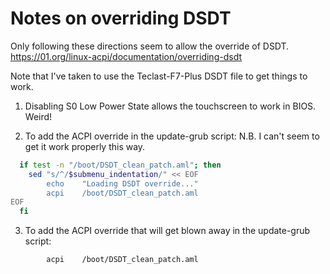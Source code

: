 # Notes on overriding DSDT

Only following these directions seem to allow the override of DSDT.
https://01.org/linux-acpi/documentation/overriding-dsdt

Note that I've taken to use the Teclast-F7-Plus DSDT file to get things to work.


1. Disabling S0 Low Power State allows the touchscreen to work in BIOS.  Weird!


2. To add the ACPI override in the update-grub script:
N.B. I can't seem to get it work properly this way.

```bash
  if test -n "/boot/DSDT_clean_patch.aml"; then
    sed "s/^/$submenu_indentation/" << EOF
        echo    "Loading DSDT override..."
        acpi    /boot/DSDT_clean_patch.aml
EOF
  fi
```

3. To add the ACPI override that will get blown away in the update-grub script:

```bash
        acpi    /boot/DSDT_clean_patch.aml
```
